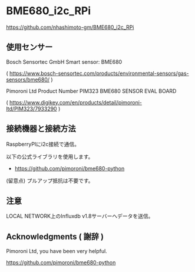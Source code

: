 # BME680_i2c_RPi

https://github.com/nhashimoto-gm/BME680_i2c_RPi

## 使用センサー
Bosch Sensortec GmbH Smart sensor: BME680

( https://www.bosch-sensortec.com/products/environmental-sensors/gas-sensors/bme680/ )

Pimoroni Ltd Product Number PIM323 BME680 SENSOR EVAL BOARD

( https://www.digikey.com/en/products/detail/pimoroni-ltd/PIM323/7933290 )

## 接続機器と接続方法
RaspberryPIにi2c接続で通信。

以下の公式ライブラリを使用します。

- https://github.com/pimoroni/bme680-python

(留意点) プルアップ抵抗は不要です。

## 注意
LOCAL NETWORK上のInfluxdb v1.8サーバーへデータを送信。

## Acknowledgments ( 謝辞 )

Pimoroni Ltd, you have been very helpful.

https://github.com/pimoroni/bme680-python
